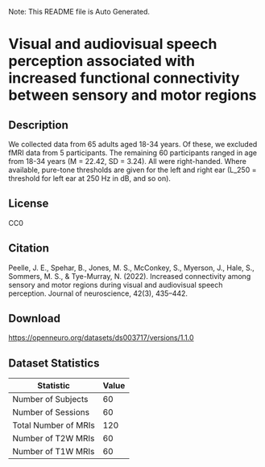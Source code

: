 Note: This README file is Auto Generated.

# Visual and audiovisual speech perception associated with increased functional connectivity between sensory and motor regions

## Description

We collected data from 65 adults aged 18-34 years. Of these, we excluded fMRI data from 5 participants. The remaining 60 participants ranged in age from 18-34 years (M = 22.42, SD = 3.24). All were right-handed. Where available, pure-tone thresholds are given for the left and right ear (L_250 = threshold for left ear at 250 Hz in dB, and so on).


## License

CC0

## Citation

Peelle, J. E., Spehar, B., Jones, M. S., McConkey, S., Myerson, J., Hale, S., Sommers, M. S., & Tye-Murray, N. (2022). Increased connectivity among sensory and motor regions during visual and audiovisual speech perception. Journal of neuroscience, 42(3), 435–442.

## Download

https://openneuro.org/datasets/ds003717/versions/1.1.0

## Dataset Statistics

| Statistic | Value |
| --- | --- |
| Number of Subjects | 60 |
| Number of Sessions | 60 |
| Total Number of MRIs | 120 |
| Number of T2W MRIs | 60 |
| Number of T1W MRIs | 60 |

